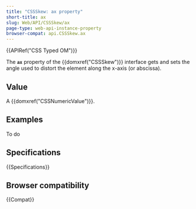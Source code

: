 ```yaml
---
title: "CSSSkew: ax property"
short-title: ax
slug: Web/API/CSSSkew/ax
page-type: web-api-instance-property
browser-compat: api.CSSSkew.ax
---
```


{{APIRef("CSS Typed OM")}}

The **`ax`** property of the
{{domxref("CSSSkew")}} interface gets and sets the angle used to distort the element
along the x-axis (or abscissa).

## Value

A {{domxref("CSSNumericValue")}}.

## Examples

To do

## Specifications

{{Specifications}}

## Browser compatibility

{{Compat}}
